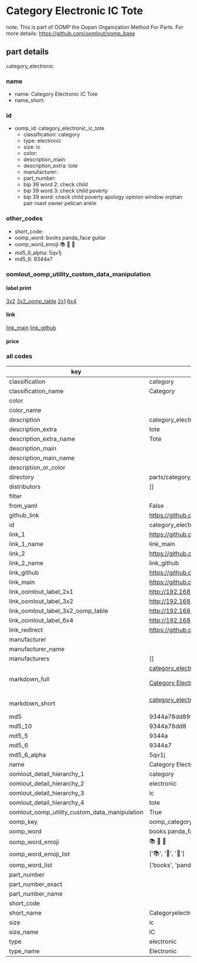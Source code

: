 # Category Electronic IC Tote  

note: This is part of OOMP the Oopen Organization Method For Parts. For more details: https://github.com/oomlout/oomp_base

##  part details
  



category_electronic



### name
* name: Category Electronic IC Tote
* name_short: 
### id
* oomp_id: category_electronic_ic_tote
  * classification: category
  * type: electronic
  * size: ic
  * color: 
  * description_main: 
  * description_extra: tote
  * manufacturer: 
  * part_number: 
  * bip 39 word 2: check child
  * bip 39 word 3: check child poverty
  * bip 39 word: check child poverty apology opinion window orphan pair roast owner pelican ankle

### other_codes
* short_code: 
* oomp_word: books panda_face guitar
* oomp_word_emoji :books: :panda_face: :guitar:
* md5_6_alpha: 5qv1j
* md5_6: 9344a7






### oomlout_oomp_utility_custom_data_manipulation
#### label print
[3x2](http://192.168.1.245:1112/?label=oomp%205qv1j)
[3x2_oomp_table](http://192.168.1.108:1112/?label=oomp%205qv1j)
[2x1](http://192.168.1.242:1112/?label=oomp%205qv1j)
[6x4](http://192.168.1.55:1112/?label=oomp%205qv1j)    

#### link

[link_main](https://github.com/oomlout/oomlout_oomp_version_1_messy/tree/main/parts/category_electronic_ic_tote) [link_github](https://github.com/oomlout/oomlout_oomp_version_1_messy/tree/main/parts/category_electronic_ic_tote)                             

#### price







### all codes 
| key | value |  
| --- | --- |  
| classification | category |  
| classification_name | Category |  
| color |  |  
| color_name |  |  
| description | category_electronic |  
| description_extra | tote |  
| description_extra_name | Tote |  
| description_main |  |  
| description_main_name |  |  
| description_or_color |   |  
| directory | parts/category_electronic_ic_tote |  
| distributors | [] |  
| filter |  |  
| from_yaml | False |  
| github_link | https://github.com/oomlout/oomlout_oomp_part_src/tree/main/parts/category_electronic_ic_tote |  
| id | category_electronic_ic_tote |  
| link_1 | https://github.com/oomlout/oomlout_oomp_version_1_messy/tree/main/parts/category_electronic_ic_tote |  
| link_1_name | link_main |  
| link_2 | https://github.com/oomlout/oomlout_oomp_version_1_messy/tree/main/parts/category_electronic_ic_tote |  
| link_2_name | link_github |  
| link_github | https://github.com/oomlout/oomlout_oomp_version_1_messy/tree/main/parts/category_electronic_ic_tote |  
| link_main | https://github.com/oomlout/oomlout_oomp_version_1_messy/tree/main/parts/category_electronic_ic_tote |  
| link_oomlout_label_2x1 | http://192.168.1.242:1112/?label=oomp%205qv1j |  
| link_oomlout_label_3x2 | http://192.168.1.245:1112/?label=oomp%205qv1j |  
| link_oomlout_label_3x2_oomp_table | http://192.168.1.108:1112/?label=oomp%205qv1j |  
| link_oomlout_label_6x4 | http://192.168.1.55:1112/?label=oomp%205qv1j |  
| link_redirect | https://github.com/oomlout/oomlout_oomp_version_1_messy/tree/main/parts/category_electronic_ic_tote |  
| manufacturer |  |  
| manufacturer_name |  |  
| manufacturers | [] |  
| markdown_full | [category_electronic_ic_tote](none)<br>[](none)<br>[Category Electronic Ic Tote](none)<br><br> |  
| markdown_short | [category_electronic_ic_tote](none)<br><br> |  
| md5 | 9344a78dd89f139bedcdb0a75209f938 |  
| md5_10 | 9344a78dd8 |  
| md5_5 | 9344a |  
| md5_6 | 9344a7 |  
| md5_6_alpha | 5qv1j |  
| name | Category Electronic IC Tote |  
| oomlout_detail_hierarchy_1 | category |  
| oomlout_detail_hierarchy_2 | electronic |  
| oomlout_detail_hierarchy_3 | ic |  
| oomlout_detail_hierarchy_4 | tote |  
| oomlout_oomp_utility_custom_data_manipulation | True |  
| oomp_key | oomp_category_electronic_ic_tote |  
| oomp_word | books panda_face guitar |  
| oomp_word_emoji | :books: :panda_face: :guitar: |  
| oomp_word_emoji_list | [':books:', ':panda_face:', ':guitar:'] |  
| oomp_word_list | ['books', 'panda_face', 'guitar'] |  
| part_number |  |  
| part_number_exact |  |  
| part_number_name |  |  
| short_code |  |  
| short_name | Categoryelectronic |  
| size | ic |  
| size_name | IC |  
| type | electronic |  
| type_name | Electronic |  
